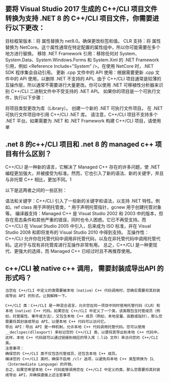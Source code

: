 ## 要将 Visual Studio 2017 生成的 C++/CLI 项目文件转换为支持 .NET 8 的 C++/CLI 项目文件，你需要进行以下更改：

目标框架版本：将 <TargetFrameworkVersion> 属性替换为 <TargetFramework>net8.0</TargetFramework>。确保更改标签和值。
CLR 支持：将 <CLRSupport> 属性替换为 <CLRSupport>NetCore</CLRSupport>。这个属性通常在特定配置的属性组中，所以你可能需要在多个地方进行替换。
移除 .NET Framework 引用：移除任何对 System、System.Data、System.Windows.Forms 和 System.Xml 的 .NET Framework 引用，例如 <Reference Include=\"System\" />。在使用 <CLRSupport>NetCore</CLRSupport> 时，.NET SDK 程序集会自动引用。
更新 .cpp 文件中的 API 使用：根据需要更新 .cpp 文件中的 API 使用，以删除 .NET 不支持的 API。由于 C++/CLI 项目通常是较薄的互操作层，所以通常不需要进行大量更改。你可以使用 .NET 可移植性分析器来识别 C++/CLI 二进制文件中不受支持的 .NET API。
如果你的项目是一个可执行文件，执行以下步骤：

将项目类型更改为库（Library）。
创建一个新的 .NET 可执行文件项目。
在 .NET 可执行文件项目中引用 C++/CLI .NET 库。
请注意，C++/CLI 项目不支持多个 .NET 平台。如果需要为 .NET 和 .NET Framework 构建 C++/CLI 项目，请使用单

## .net 8 的c++/CLI 项目和 .net 8 的 managed c++ 项目有什么区别？

C++/CLI 是一种新的语言，它解决了 Managed C++ 存在的许多问题，使 .NET 编程更加强大，并被接受为标准。然而，它也引入了新的语法、新的关键字，并且与非托管 C++ 相比，更加不同。1

以下是这两者之间的一些区别：

语法和关键字：C++/CLI 引入了一些新的关键字和语法，以支持 .NET 特性。例如，ref class 用于声明托管类，^ 用于声明托管指针，gcnew 用于创建托管对象等。
编译器支持：Managed C++ 是 Visual Studio 2002 和 2003 中的版本，但存在竞态条件和其他严重的错误，同时也令人困惑。它已不再受支持。而 C++/CLI 在 Visual Studio 2005 中引入，后来成为 ISO 标准，并在 Visual Studio 2008 和即将发布的 Visual Studio 2010 中得到支持。
互操作性：C++/CLI 允许你在托管代码中调用非托管代码，以及在非托管代码中调用托管代码。这对于与现有非托管库进行互操作非常有用。
总之，C++/CLI 是一种更现代、更强大的选择，而 Managed C++ 已经过时且不再推荐使用。

## c++/CLI 被 native c++ 调用， 需要封装成导出API 的形式吗？

~~~
当您在 C++/CLI 中定义的类需要被本地（native）C++ 代码调用时，您确实需要将其封装成导出 API 的形式。让我解释一下。

C++/CLI 类：C++/CLI 是一种混合语言，允许您在同一项目中同时使用托管代码（CLR）和本地（native）C++ 代码。如果您在 C++/CLI 中定义了一个类，该类既包含托管成员（例如，托管属性、事件或方法），又包含本地 C++ 成员（例如，本地变量、函数或指针），那么您需要将其封装成导出 API，以便本地 C++ 代码可以访问它。
导出 API：导出 API 是一种机制，允许本地 C++ 代码调用托管代码。您可以使用 __declspec(dllexport) 来标记您的 C++/CLI 类，以便将其导出到本地 C++ 代码中。这样，本地 C++ 代码就可以通过链接到相应的导入库（.lib 文件）来访问您的 C++/CLI 类。
注意事项：
确保您的 C++/CLI 类不仅包含托管成员，还包含本地 C++ 成员。
编译您的 C++/CLI 类时，确保不启用 /clr 选项，以避免将本地 C++ 类型转换为 IL（Intermediate Language）的开销。
总之，如果您希望本地 C++ 代码能够调用您在 C++/CLI 中定义的类，那么您需要将其封装成导出 API，并确保遵循上述注意事项
~~~
